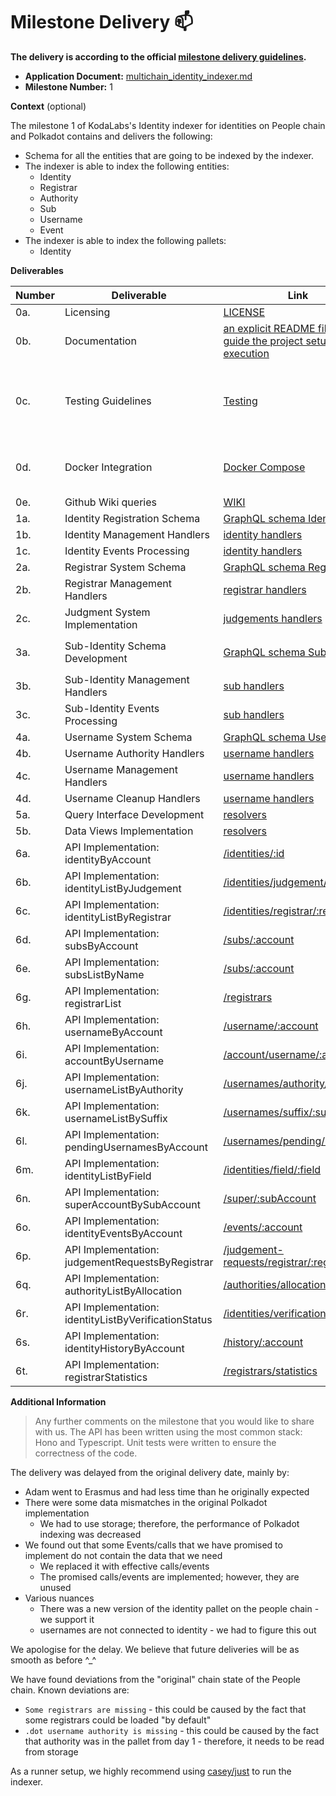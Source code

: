 # Milestone Delivery :mailbox:

**The delivery is according to the official
[milestone delivery guidelines](https://github.com/w3f/Grants-Program/blob/master/docs/Support%20Docs/milestone-deliverables-guidelines.md).**

- **Application Document:** [multichain_identity_indexer.md](https://github.com/w3f/Grants-Program/blob/master/applications/multichain_identity_indexer.md)
- **Milestone Number:** 1

**Context** (optional)

The milestone 1 of KodaLabs's Identity indexer for identities on People chain and Polkadot contains
and delivers the following:

- Schema for all the entities that are going to be indexed by the indexer.
- The indexer is able to index the following entities:
  - Identity
  - Registrar
  - Authority
  - Sub
  - Username
  - Event
- The indexer is able to index the following pallets:
  - Identity


**Deliverables**

| Number | Deliverable | Link | Notes |
|----------|-------------|-------------|-------------|
| 0a. | Licensing | [LICENSE](https://github.com/vikiival/identics/blob/main/LICENSE)  | MIT |
| 0b. | Documentation | [an explicit README file to guide the project setup and execution](https://github.com/vikiival/identics/blob/feat/identics-m1/README.md) | - |
| 0c. | Testing Guidelines | [Testing](https://github.com/vikiival/identics/tree/feat/identics-m1/tests) | used vitest + API test are running only if server is running |
| 0d. | Docker Integration | [Docker Compose](https://github.com/vikiival/identics/blob/feat/identics-m1/docker-compose.yml) | needs to run as docker compose |
| 0e. | Github Wiki queries | [WIKI](https://github.com/vikiival/identics/wiki/Querying-data-via-GraphQL) | - |
| 1a. | Identity Registration Schema | [GraphQL schema Identity](https://github.com/vikiival/identics/blob/feat/identics-m1/schema.graphql#L1)  | - |
| 1b. | Identity Management Handlers | [identity handlers](https://github.com/vikiival/identics/tree/feat/identics-m1/src/mapping/identities) | - |
| 1c. | Identity Events Processing | [identity handlers](https://github.com/vikiival/identics/tree/feat/identics-m1/src/mapping/identities) | - |
| 2a. | Registrar System Schema | [GraphQL schema Registrar](https://github.com/vikiival/identics/blob/feat/identics-m1/schema.graphql#L30)  | - |
| 2b. | Registrar Management Handlers | [registrar handlers](https://github.com/vikiival/identics/tree/feat/identics-m1/src/mapping/registrars) | - |
| 2c. | Judgment System Implementation | [judgements handlers](https://github.com/vikiival/identics/tree/feat/identics-m1/src/mapping/judgements) |- |
| 3a. | Sub-Identity Schema Development | [GraphQL schema SubIdentity](https://github.com/vikiival/identics/blob/feat/identics-m1/schema.graphql#L51)  | Used `Sub` instead of `SubIdentity` |
| 3b. | Sub-Identity Management Handlers | [sub handlers](https://github.com/vikiival/identics/tree/feat/identics-m1/src/mapping/subs) | - |
| 3c. | Sub-Identity Events Processing | [sub handlers](https://github.com/vikiival/identics/tree/feat/identics-m1/src/mapping/subs)  | - |
| 4a. | Username System Schema | [GraphQL schema Username](https://github.com/vikiival/identics/blob/feat/identics-m1/schema.graphql#L63)  | - |
| 4b. | Username Authority Handlers | [username handlers](https://github.com/vikiival/identics/tree/feat/identics-m1/src/mapping/usernames) | - |
| 4c. | Username Management Handlers | [username handlers](https://github.com/vikiival/identics/tree/feat/identics-m1/src/mapping/usernames) | - |
| 4d. | Username Cleanup Handlers | [username handlers](https://github.com/vikiival/identics/tree/feat/identics-m1/src/mapping/usernames) | - |
| 5a. | Query Interface Development | [resolvers](https://github.com/vikiival/identics/tree/feat/identics-m1/src/server-extension) | - |
| 5b. | Data Views Implementation | [resolvers](https://github.com/vikiival/identics/tree/feat/identics-m1/src/server-extension) | - |
| 6a. | API Implementation: identityByAccount | [/identities/:id](https://github.com/vikiival/identics/blob/feat/identics-m1/src/api.ts#L99) | - |
| 6b. | API Implementation: identityListByJudgement | [/identities/judgement/:status](https://github.com/vikiival/identics/blob/feat/identics-m1/src/api.ts#L187) | - |
| 6c. | API Implementation: identityListByRegistrar | [/identities/registrar/:registrarId](https://github.com/vikiival/identics/blob/feat/identics-m1/src/api.ts#L240) | - |
| 6d. | API Implementation: subsByAccount | [/subs/:account](https://github.com/vikiival/identics/blob/feat/identics-m1/src/api.ts#L291) | - |
| 6e. | API Implementation: subsListByName | [/subs/:account](https://github.com/vikiival/identics/blob/feat/identics-m1/src/api.ts#L333) | - |
| 6g. | API Implementation: registrarList | [/registrars](https://github.com/vikiival/identics/blob/feat/identics-m1/src/api.ts#L375) | - |
| 6h. | API Implementation: usernameByAccount | [/username/:account](https://github.com/vikiival/identics/blob/feat/identics-m1/src/api.ts#L414) | - |
| 6i. | API Implementation: accountByUsername | [/account/username/:account](https://github.com/vikiival/identics/blob/feat/identics-m1/src/api.ts#L455) | - |
| 6j. | API Implementation: usernameListByAuthority | [/usernames/authority/:authority](https://github.com/vikiival/identics/blob/feat/identics-m1/src/api.ts#L498) | - |
| 6k. | API Implementation: usernameListBySuffix | [/usernames/suffix/:suffix](https://github.com/vikiival/identics/blob/feat/identics-m1/src/api.ts#L558) | - |
| 6l. | API Implementation: pendingUsernamesByAccount | [/usernames/pending/:account](https://github.com/vikiival/identics/blob/feat/identics-m1/src/api.ts#L600) | - |
| 6m. | API Implementation: identityListByField | [/identities/field/:field](https://github.com/vikiival/identics/blob/feat/identics-m1/src/api.ts#L645) | - |
| 6n. | API Implementation: superAccountBySubAccount | [/super/:subAccount](https://github.com/vikiival/identics/blob/feat/identics-m1/src/api.ts#L710) | - |
| 6o. | API Implementation: identityEventsByAccount | [/events/:account](https://github.com/vikiival/identics/blob/feat/identics-m1/src/api.ts#L753) | - |
| 6p. | API Implementation: judgementRequestsByRegistrar |  [/judgement-requests/registrar/:registrarId](https://github.com/vikiival/identics/blob/feat/identics-m1/src/api.ts#L802) | - |
| 6q. | API Implementation: authorityListByAllocation | [/authorities/allocation](https://github.com/vikiival/identics/blob/feat/identics-m1/src/api.ts#L854) | - |
| 6r. | API Implementation: identityListByVerificationStatus | [/identities/verification/:status](https://github.com/vikiival/identics/blob/feat/identics-m1/src/api.ts#L884) | - |
| 6s. | API Implementation: identityHistoryByAccount | [/history/:account](https://github.com/vikiival/identics/blob/feat/identics-m1/src/api.ts#L970)| - |
| 6t. | API Implementation: registrarStatistics | [/registrars/statistics](https://github.com/vikiival/identics/blob/feat/identics-m1/src/api.ts#L1014) | - |


**Additional Information**
> Any further comments on the milestone that you would like to share with us.
The API has been written using the most common stack: Hono and Typescript.
Unit tests were written to ensure the correctness of the code.


The delivery was delayed from the original delivery date, mainly by:
- Adam went to Erasmus and had less time than he originally expected
- There were some data mismatches in the original Polkadot implementation
  - We had to use storage; therefore, the performance of Polkadot indexing was decreased
- We found out that some Events/calls that we have promised to implement do not contain the data that we need
  - We replaced it with effective calls/events
  - The promised calls/events are implemented; however, they are unused
- Various nuances
  - There was a new version of the identity pallet on the people chain - we support it
  - usernames are not connected to identity - we had to figure this out

We apologise for the delay. We believe that future deliveries will be as smooth as before ^_^

We have found deviations from the "original" chain state of the People chain.
Known deviations are:
- `Some registrars are missing` - this could be caused by the fact that some registrars could be loaded "by default"
- `.dot username authority is missing` - this could be caused by the fact that authority was in the pallet from day 1 - therefore, it needs to be read from storage

As a runner setup, we highly recommend using [casey/just](https://github.com/casey/just) to run the indexer.
